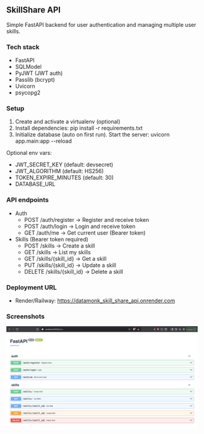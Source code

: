 ## SkillShare API

Simple FastAPI backend for user authentication and managing multiple user skills.

### Tech stack

- FastAPI
- SQLModel
- PyJWT (JWT auth)
- Passlib (bcrypt)
- Uvicorn
- psycopg2

### Setup

1. Create and activate a virtualenv (optional)
2. Install dependencies:
   pip install -r requirements.txt
3. Initialize database (auto on first run). Start the server:
   uvicorn app.main:app --reload

Optional env vars:

- JWT_SECRET_KEY (default: devsecret)
- JWT_ALGORITHM (default: HS256)
- TOKEN_EXPIRE_MINUTES (default: 30)
- DATABASE_URL

### API endpoints

- Auth
  - POST /auth/register → Register and receive token
  - POST /auth/login → Login and receive token
  - GET /auth/me → Get current user (Bearer token)
- Skills (Bearer token required)
  - POST /skills → Create a skill
  - GET /skills → List my skills
  - GET /skills/{skill_id} → Get a skill
  - PUT /skills/{skill_id} → Update a skill
  - DELETE /skills/{skill_id} → Delete a skill

### Deployment URL

- Render/Railway: https://datamonk_skill_share_api.onrender.com

### Screenshots

![docs](./screenshots/skill_share_api_docs.png)
